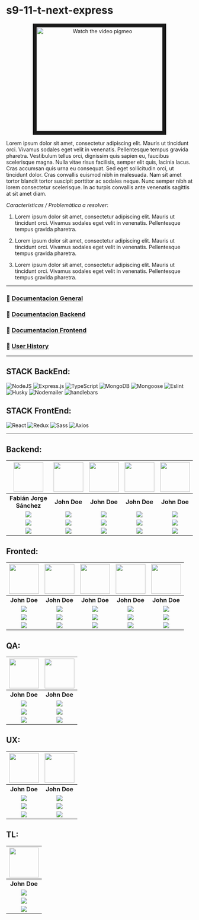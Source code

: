 # s9-11-t-next-express

<div align="center">
  <a href="#">
    <img src="https://placehold.co/600x400" alt="Watch the video pigmeo" width="340" height="280" border="10" />
  </a>
</div>

Lorem ipsum dolor sit amet, consectetur adipiscing elit. Mauris ut tincidunt orci. Vivamus sodales eget velit in venenatis. Pellentesque tempus gravida pharetra. Vestibulum tellus orci, dignissim quis sapien eu, faucibus scelerisque magna. Nulla vitae risus facilisis, semper elit quis, lacinia lacus. Cras accumsan quis urna eu consequat. Sed eget sollicitudin orci, ut tincidunt dolor. Cras convallis euismod nibh in malesuada. Nam sit amet tortor blandit tortor suscipit porttitor ac sodales neque. Nunc semper nibh at lorem consectetur scelerisque. In ac turpis convallis ante venenatis sagittis at sit amet diam.

*Características / Problemática a resolver*:

1) Lorem ipsum dolor sit amet, consectetur adipiscing elit. Mauris ut tincidunt orci. Vivamus sodales eget velit in venenatis. Pellentesque tempus gravida pharetra. 

2) Lorem ipsum dolor sit amet, consectetur adipiscing elit. Mauris ut tincidunt orci. Vivamus sodales eget velit in venenatis. Pellentesque tempus gravida pharetra.  

3) Lorem ipsum dolor sit amet, consectetur adipiscing elit. Mauris ut tincidunt orci. Vivamus sodales eget velit in venenatis. Pellentesque tempus gravida pharetra.

<hr/>

### 🔗 <a href="#">Documentacion General</a> <!-- Cómo inicializar el proyecto en mi ordenador. -->
### 🔗 <a href="#">Documentacion Backend</a> <!-- Estructura, endpoints, esquemas, etc ... -->
### 🔗 <a href="#">Documentacion Frontend</a> <!-- Estructuras, test, etc... -->
### 🔗 <a href="#">User History</a>

<hr/>

## STACK BackEnd:
![NodeJS](https://img.shields.io/badge/Node.js-6DA55F?style=for-the-badge&logo=Node.js&logoColor=white) ![Express.js](https://img.shields.io/badge/Express.js-%23404d59.svg?style=for-the-badge&logo=Express&logoColor=%2361DAFB) ![TypeScript](https://img.shields.io/badge/TypeScript-blue.svg?style=for-the-badge&logo=TypeScript&logoColor=white) ![MongoDB](https://img.shields.io/badge/MongoDB-%234ea94b.svg?style=for-the-badge&logo=MongoDB&logoColor=white) ![Mongoose](https://img.shields.io/badge/Mongoose-%2320232a.svg?style=for-the-badge&logo=Mongoose&logoColor=%%2361DAFB) ![Eslint](https://img.shields.io/badge/EsLint-4B32C3?style=for-the-badge&logo=Eslint&logoColor=fff) ![Husky](https://img.shields.io/badge/Husky🐶-FFF?style=for-the-badge) ![Nodemailer](https://img.shields.io/badge/Nodemailer-0F9DCE?style=for-the-badge&logo=Nodemailer&logoColor=fff) ![handlebars](https://img.shields.io/badge/handlebars-e61?style=for-the-badge&logo=Handlebars&logoColor=fff)

## STACK FrontEnd:
![React](https://img.shields.io/badge/React-149eca?style=for-the-badge&logo=react&logoColor=fff) ![Redux](https://img.shields.io/badge/Redux-593D88?style=for-the-badge&logo=redux&logoColor=white) ![Sass](https://img.shields.io/badge/Sass-CC6699?style=for-the-badge&logo=sass&logoColor=white) ![Axios](https://img.shields.io/badge/-Axios-671ddf?style=for-the-badge&logo=axios&logoColor=white)

<hr/>

## Backend: 
<!-- Img profile -->
| <img src="https://ca.slack-edge.com/T02KS88FB0E-U04MEGXSAAJ-f87dd59680fa-512" width=80/> | <img src="https://ui-avatars.com/api/?name=John+Doe" width=80 /> | <img src="https://ui-avatars.com/api/?name=John+Doe" width=80 /> | <img src="https://ui-avatars.com/api/?name=John+Doe" width=80 /> | <img src="https://ui-avatars.com/api/?name=John+Doe" width=80 /> | 
|:-:|:-:|:-:|:-:|:-:|
| **Fabián Jorge Sánchez** | **John Doe** | **John Doe** | **John Doe** | **John Doe** | <!-- full names -->
| <a href="https://github.com/fabisanz-dev"><img src="https://img.shields.io/badge/github-%23121011.svg?&style=for-the-badge&logo=github&logoColor=white"/></a> | <a href="https://github.com/#"><img src="https://img.shields.io/badge/github-%23121011.svg?&style=for-the-badge&logo=github&logoColor=white"/></a> | <a href="https://github.com/#"><img src="https://img.shields.io/badge/github-%23121011.svg?&style=for-the-badge&logo=github&logoColor=white"/></a> | <a href="https://github.com/#"><img src="https://img.shields.io/badge/github-%23121011.svg?&style=for-the-badge&logo=github&logoColor=white"/></a> | <a href="https://github.com/#"><img src="https://img.shields.io/badge/github-%23121011.svg?&style=for-the-badge&logo=github&logoColor=white"/></a> |<!---Github profile-->
| <a href="https://www.linkedin.com/in/fabian-sanchez-j/"><img src="https://img.shields.io/badge/linkedin%20-%230077B5.svg?&style=for-the-badge&logo=linkedin&logoColor=white"/> | <a href="https://www.linkedin.com/"><img src="https://img.shields.io/badge/linkedin%20-%230077B5.svg?&style=for-the-badge&logo=linkedin&logoColor=white"/></a> | <a href="https://www.linkedin.com/"><img src="https://img.shields.io/badge/linkedin%20-%230077B5.svg?&style=for-the-badge&logo=linkedin&logoColor=white"/></a> | <a href="https://www.linkedin.com//"><img src="https://img.shields.io/badge/linkedin%20-%230077B5.svg?&style=for-the-badge&logo=linkedin&logoColor=white"/> | <a href="https://www.linkedin.com//"><img src="https://img.shields.io/badge/linkedin%20-%230077B5.svg?&style=for-the-badge&logo=linkedin&logoColor=white"/> |<!--Linkedin profile-->
| <img src="https://flagcdn.com/16x12/ar.png" /> | <img src="https://flagcdn.com/16x12/cl.png" /> | <img src="https://flagcdn.com/16x12/mx.png" /> |<img src="https://flagcdn.com/16x12/co.png" /> |<img src="https://flagcdn.com/16x12/uy.png" /> |<!-- country flags profile -->

## Fronted: 
<!-- Img profile -->
| <img src="https://ui-avatars.com/api/?name=John+Doe" width=80 /> | <img src="https://ui-avatars.com/api/?name=John+Doe" width=80 /> | <img src="https://ui-avatars.com/api/?name=John+Doe" width=80 /> | <img src="https://ui-avatars.com/api/?name=John+Doe" width=80 /> | <img src="https://ui-avatars.com/api/?name=John+Doe" width=80 /> | 
|:-:|:-:|:-:|:-:|:-:|
| **John Doe** | **John Doe** | **John Doe** | **John Doe** | **John Doe** | <!-- full names -->
| <a href="https://github.com/#"><img src="https://img.shields.io/badge/github-%23121011.svg?&style=for-the-badge&logo=github&logoColor=white"/></a> | <a href="https://github.com/#"><img src="https://img.shields.io/badge/github-%23121011.svg?&style=for-the-badge&logo=github&logoColor=white"/></a> | <a href="https://github.com/#"><img src="https://img.shields.io/badge/github-%23121011.svg?&style=for-the-badge&logo=github&logoColor=white"/></a> | <a href="https://github.com/#"><img src="https://img.shields.io/badge/github-%23121011.svg?&style=for-the-badge&logo=github&logoColor=white"/></a> | <a href="https://github.com/#"><img src="https://img.shields.io/badge/github-%23121011.svg?&style=for-the-badge&logo=github&logoColor=white"/></a> |<!---Github profile-->
| <a href="https://www.linkedin.com/"><img src="https://img.shields.io/badge/linkedin%20-%230077B5.svg?&style=for-the-badge&logo=linkedin&logoColor=white"/> | <a href="https://www.linkedin.com/"><img src="https://img.shields.io/badge/linkedin%20-%230077B5.svg?&style=for-the-badge&logo=linkedin&logoColor=white"/></a> | <a href="https://www.linkedin.com/"><img src="https://img.shields.io/badge/linkedin%20-%230077B5.svg?&style=for-the-badge&logo=linkedin&logoColor=white"/></a> | <a href="https://www.linkedin.com//"><img src="https://img.shields.io/badge/linkedin%20-%230077B5.svg?&style=for-the-badge&logo=linkedin&logoColor=white"/> | <a href="https://www.linkedin.com//"><img src="https://img.shields.io/badge/linkedin%20-%230077B5.svg?&style=for-the-badge&logo=linkedin&logoColor=white"/> |<!---Linkedin profile-->
| <img src="https://flagcdn.com/16x12/br.png" /> | <img src="https://flagcdn.com/16x12/pe.png" /> | <img src="https://flagcdn.com/16x12/py.png" /> |<img src="https://flagcdn.com/16x12/bo.png" /> |<img src="https://flagcdn.com/16x12/ec.png" /> |<!-- country flags profile -->

## QA: 
<!-- Img profile -->
| <img src="https://ui-avatars.com/api/?name=John+Doe" width=80 /> | <img src="https://ui-avatars.com/api/?name=John+Doe" width=80 /> |
|:-:|:-:|
| **John Doe** | **John Doe** | <!-- full names -->
| <a href="https://github.com/#"><img src="https://img.shields.io/badge/github-%23121011.svg?&style=for-the-badge&logo=github&logoColor=white"/></a> | <a href="https://github.com/#"><img src="https://img.shields.io/badge/github-%23121011.svg?&style=for-the-badge&logo=github&logoColor=white"/></a> |<!---Github profile-->
| <a href="https://www.linkedin.com/"><img src="https://img.shields.io/badge/linkedin%20-%230077B5.svg?&style=for-the-badge&logo=linkedin&logoColor=white"/> | <a href="https://www.linkedin.com/"><img src="https://img.shields.io/badge/linkedin%20-%230077B5.svg?&style=for-the-badge&logo=linkedin&logoColor=white"/></a> |<!---Linkedin profile-->
| <img src="https://flagcdn.com/16x12/ar.png" /> | <img src="https://flagcdn.com/16x12/br.png" /> | <!-- country flags profile -->

## UX: 
<!-- Img profile -->
| <img src="https://ui-avatars.com/api/?name=John+Doe" width=80 /> | <img src="https://ui-avatars.com/api/?name=John+Doe" width=80 /> |
|:-:|:-:|
| **John Doe** | **John Doe** | <!-- full names -->
| <a href="https://github.com/#"><img src="https://img.shields.io/badge/github-%23121011.svg?&style=for-the-badge&logo=github&logoColor=white"/></a> | <a href="https://github.com/#"><img src="https://img.shields.io/badge/github-%23121011.svg?&style=for-the-badge&logo=github&logoColor=white"/></a> |<!---Github profile-->
| <a href="https://www.linkedin.com/"><img src="https://img.shields.io/badge/linkedin%20-%230077B5.svg?&style=for-the-badge&logo=linkedin&logoColor=white"/> | <a href="https://www.linkedin.com/"><img src="https://img.shields.io/badge/linkedin%20-%230077B5.svg?&style=for-the-badge&logo=linkedin&logoColor=white"/></a> |<!---Linkedin profile-->
| <img src="https://flagcdn.com/16x12/ar.png" /> | <img src="https://flagcdn.com/16x12/ar.png" /> | <!-- country flags profile -->

## TL: 
<!-- Img profile -->
| <img src="https://ui-avatars.com/api/?name=John+Doe" width=80 /> | 
|:-:|
| **John Doe** | <!-- full names -->
| <a href="https://github.com/#"><img src="https://img.shields.io/badge/github-%23121011.svg?&style=for-the-badge&logo=github&logoColor=white"/></a> | <!---Github profile-->
| <a href="https://www.linkedin.com/"><img src="https://img.shields.io/badge/linkedin%20-%230077B5.svg?&style=for-the-badge&logo=linkedin&logoColor=white"/> |<!---Linkedin profile-->
| <img src="https://flagcdn.com/16x12/ar.png" /> | <!-- country flags profile -->
